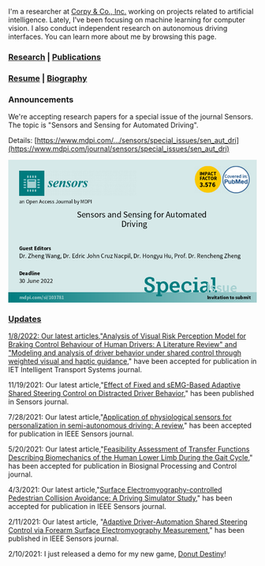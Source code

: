 I'm a researcher at [Corpy & Co., Inc.](https://corpy.co/) working on projects related to artificial intelligence. Lately, I've been focusing on machine learning for computer vision. I also conduct independent research on autonomous driving interfaces. You can learn more about me by browsing this page.

### [Research](https://azukipan.github.io/edricjohnnacpil/research/) | [Publications](https://azukipan.github.io/edricjohnnacpil/publications/)
### [Resume](https://azukipan.github.io/edricjohnnacpil/resume/) | [Biography](https://azukipan.github.io/edricjohnnacpil/biography/)

### Announcements

We're accepting research papers for a special issue of the journal Sensors. The topic is "Sensors and Sensing for Automated Driving". 

Details: [https://www.mdpi.com/.../sensors/special_issues/sen_aut_dri](https://www.mdpi.com/journal/sensors/special_issues/sen_aut_dri)

<a href="https://www.mdpi.com/journal/sensors/special_issues/sen_aut_dri">
<img class="banner-sen_aut_dri_horizontal_light.png" align="center" src="https://raw.githubusercontent.com/azukipan/edricjohnnacpil/gh-pages/banner-sen_aut_dri_horizontal_light.png">

### Updates

1/8/2022: Our latest articles,"Analysis of Visual Risk Perception Model for Braking Control Behaviour of Human Drivers: A Literature Review" and "[Modeling and analysis of driver behavior under shared control through weighted visual and haptic guidance](https://doi.org/10.1049/itr2.12163)," have been accepted for publication in IET Intelligent Transport Systems journal.

11/19/2021: Our latest article,"[Effect of Fixed and sEMG-Based Adaptive Shared Steering Control on Distracted Driver Behavior](https://doi.org/10.3390/s21227691)," has been published in Sensors journal.

7/28/2021: Our latest article,"[Application of physiological sensors for personalization in semi-autonomous driving: A review](http://doi.org/10.1109/JSEN.2021.3100038)," has been accepted for publication in IEEE Sensors journal.

5/20/2021: Our latest article,"[Feasibility Assessment of Transfer Functions Describing Biomechanics of the Human Lower Limb During the Gait Cycle](https://doi.org/10.1016/j.bspc.2021.102776)," has been accepted for publication in Biosignal Processing and Control journal.

4/3/2021: Our latest article,"[Surface Electromyography-controlled Pedestrian Collision Avoidance: A Driving Simulator Study](http://www.doi.org/10.1109/JSEN.2021.3070597)," has been accepted for publication in IEEE Sensors journal.

2/11/2021: Our latest article, "[Adaptive Driver-Automation Shared Steering Control via Forearm Surface Electromyography Measurement](https://www.doi.org/10.1109/JSEN.2020.3035169)," has been published in IEEE Sensors journal.

2/10/2021: I just released a demo for my new game, [Donut Destiny](https://playcanv.as/b/XaJwYdIr/)!

